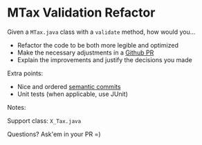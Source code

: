 # MTax Validation Refactor

Given a `MTax.java` class with a `validate` method, how would you...

- Refactor the code to be both more legible and optimized
- Make the necessary adjustments in a [Github PR](https://github.com/ecaresoft/ecs-tests/blob/master/doc/PRs.md)
- Explain the improvements and justify the decisions you made

Extra points:

- Nice and ordered [semantic commits](https://github.com/ecaresoft/ecs-tests/blob/master/doc/commits.md)
- Unit tests (when applicable, use JUnit)

Notes:

Support class: `X_Tax.java`

Questions? Ask'em in your PR =)
